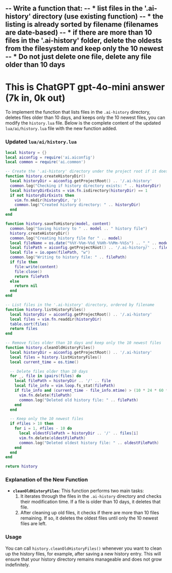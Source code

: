 -- Write a function that:
-- * list files in the '.ai-history' directory (use existing function)
--   * the listing is already sorted by filename (filenames are date-based)
-- * if there are more than 10 files in the '.ai-history' folder, delete the oldests from the filesystem and keep only the 10 newest
--   * Do not just delete one file, delete any file older than 10 days
--



# This is ChatGPT gpt-4o-mini answer (7k in, 0k out)

To implement the function that lists files in the `.ai-history` directory, deletes files older than 10 days, and keeps only the 10 newest files, you can modify the `history.lua` file. Below is the complete content of the updated `lua/ai/history.lua` file with the new function added.

### Updated `lua/ai/history.lua`

```lua
local history = {}
local aiconfig = require('ai.aiconfig')
local common = require('ai.common')

-- Create the '.ai-history' directory under the project root if it doesn't exist
function history.createHistoryDir()
  local historyDir = aiconfig.getProjectRoot() .. '/.ai-history'
  common.log("Checking if history directory exists: " .. historyDir)
  local historyDirExists = vim.fn.isdirectory(historyDir) == 1
  if not historyDirExists then
    vim.fn.mkdir(historyDir, 'p')
    common.log("Created history directory: " .. historyDir)
  end
end

function history.saveToHistory(model, content)
  common.log("Saving history to " .. model .. " history file")
  history.createHistoryDir()
  common.log("Creating history file for " .. model)
  local fileName = os.date("%%Y-%%m-%%d_%%Hh-%%Mm-%%Ss") .. "_" .. model .. "_" .. string.format("%%04d", os.time()) .. ".md"
  local filePath = aiconfig.getProjectRoot() .. '/.ai-history/' .. fileName
  local file = io.open(filePath, "w")
  common.log("Writing to history file: " .. filePath)
  if file then
    file:write(content)
    file:close()
    return filePath
  else
    return nil
  end
end

-- List files in the '.ai-history' directory, ordered by filename
function history.listHistoryFiles()
  local historyDir = aiconfig.getProjectRoot() .. '/.ai-history'
  local files = vim.fn.readdir(historyDir)
  table.sort(files)
  return files
end

-- Remove files older than 10 days and keep only the 10 newest files
function history.cleanOldHistoryFiles()
  local historyDir = aiconfig.getProjectRoot() .. '/.ai-history'
  local files = history.listHistoryFiles()
  local current_time = os.time()

  -- Delete files older than 10 days
  for _, file in ipairs(files) do
    local filePath = historyDir .. '/' .. file
    local file_info = vim.loop.fs_stat(filePath)
    if file_info and (current_time - file_info.mtime) > (10 * 24 * 60 * 60) then
      vim.fn.delete(filePath)
      common.log("Deleted old history file: " .. filePath)
    end
  end

  -- Keep only the 10 newest files
  if #files > 10 then
    for i = 1, #files - 10 do
      local oldestFilePath = historyDir .. '/' .. files[i]
      vim.fn.delete(oldestFilePath)
      common.log("Deleted oldest history file: " .. oldestFilePath)
    end
  end
end

return history
```

### Explanation of the New Function

- **`cleanOldHistoryFiles`**: This function performs two main tasks:
  1. It iterates through the files in the `.ai-history` directory and checks their modification time. If a file is older than 10 days, it deletes that file.
  2. After cleaning up old files, it checks if there are more than 10 files remaining. If so, it deletes the oldest files until only the 10 newest files are left.

### Usage

You can call `history.cleanOldHistoryFiles()` whenever you want to clean up the history files, for example, after saving a new history entry. This will ensure that your history directory remains manageable and does not grow indefinitely.


